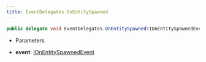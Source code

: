 ```yaml
---
title: EventDelegates.OnEntitySpawned
---
```


```csharp
public delegate void EventDelegates.OnEntitySpawned(IOnEntitySpawnedEvent @event)
```

- Parameters

- **event**: [IOnEntitySpawnedEvent](/docs/api/shared/events/ionentityspawnedevent)

